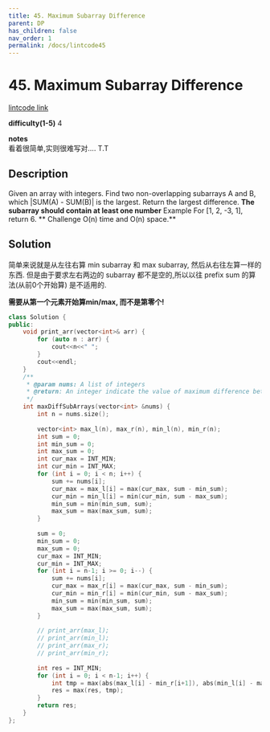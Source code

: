 ```yaml
---
title: 45. Maximum Subarray Difference
parent: DP
has_children: false
nav_order: 1
permalink: /docs/lintcode45 
---
```

# 45. Maximum Subarray Difference
[lintcode link](https://www.lintcode.com/problem/maximum-subarray-difference/description?_from=ladder&&fromId=1)

**difficulty(1-5)** 
4

**notes**   
看着很简单,实则很难写对.... T.T

## Description
Given an array with integers.
Find two non-overlapping subarrays A and B, which |SUM(A) - SUM(B)| is the largest.
Return the largest difference.
**The subarray should contain at least one number**
Example
For [1, 2, -3, 1], return 6.
**
Challenge
O(n) time and O(n) space.**


## Solution

简单来说就是从左往右算 min subarray 和 max subarray, 然后从右往左算一样的东西. 
但是由于要求左右两边的 subarray 都不是空的,所以以往 prefix sum 的算法(从前0个开始算) 是不适用的.

**需要从第一个元素开始算min/max, 而不是第零个!**

```c++
class Solution {
public:
    void print_arr(vector<int>& arr) {
        for (auto n : arr) {
            cout<<n<<" ";
        }
        cout<<endl;
    }
    /**
     * @param nums: A list of integers
     * @return: An integer indicate the value of maximum difference between two substrings
     */
    int maxDiffSubArrays(vector<int> &nums) {
        int n = nums.size();
        
        vector<int> max_l(n), max_r(n), min_l(n), min_r(n);
        int sum = 0;
        int min_sum = 0;
        int max_sum = 0;
        int cur_max = INT_MIN;
        int cur_min = INT_MAX;
        for (int i = 0; i < n; i++) {
            sum += nums[i];
            cur_max = max_l[i] = max(cur_max, sum - min_sum);
            cur_min = min_l[i] = min(cur_min, sum - max_sum);
            min_sum = min(min_sum, sum);
            max_sum = max(max_sum, sum);
        }
        
        sum = 0;
        min_sum = 0; 
        max_sum = 0;
        cur_max = INT_MIN;
        cur_min = INT_MAX;
        for (int i = n-1; i >= 0; i--) {
            sum += nums[i];
            cur_max = max_r[i] = max(cur_max, sum - min_sum);
            cur_min = min_r[i] = min(cur_min, sum - max_sum);
            min_sum = min(min_sum, sum);
            max_sum = max(max_sum, sum);
        }
        
        // print_arr(max_l);
        // print_arr(min_l);
        // print_arr(max_r);
        // print_arr(min_r);
        
        int res = INT_MIN;
        for (int i = 0; i < n-1; i++) {
            int tmp = max(abs(max_l[i] - min_r[i+1]), abs(min_l[i] - max_r[i+1]));
            res = max(res, tmp);
        }
        return res;
    }
};
```